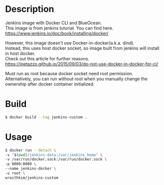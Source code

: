 # Description
Jenkins image with Docker CLI and BlueOcean.  
This image is from jenkins tutorial. You can find here.  
https://www.jenkins.io/doc/book/installing/docker/  

However, this image doesn't use Docker-in-docker(a.k.a. dind).  
Instead, this uses host docker socket, so image built from jenkins will install in host docker.  
Check out this article for further reasons.  
https://jpetazzo.github.io/2015/09/03/do-not-use-docker-in-docker-for-ci/  

Must run as root because docker socket need root permission.  
Alternatively, you can run without root when you manually change the ownership after docker container initialized.
# Build
``` sh
$ docker build --tag jenkins-custom .
```

# Usage
``` sh
$ docker run --detach \
-v "$(pwd)/jenkins-data:/var/jenkins_home" \
-v /var/run/docker.sock:/var/run/docker.sock \
-p 8080:8080 \
--name jenkins-docker \
-u root \
wraithkim/jenkins-custom
```
